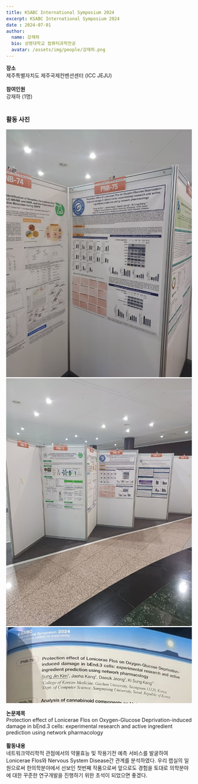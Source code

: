 ```yaml
---
title: KSABC International Symposium 2024
excerpt: KSABC International Symposium 2024
date : 2024-07-01
author:
  name: 강재하
  bio: 상명대학교 컴퓨터과학전공
  avatar: /assets/img/people/강재하.png
---
```

**장소** <br/> 제주특별자치도 제주국제컨벤션센터 (ICC JEJU) <br/><br/>
**참여인원** <br/> 강재하 (1명)<br/><br/>

### 활동 사진
![활동 1](/assets/img/board/ksabc_2024/KSABC_2024(1).jpg)
![활동 2](/assets/img/board/ksabc_2024/KSABC_2024(2).jpg)
![활동 3](/assets/img/board/ksabc_2024/KSABC_2024(3).jpg)

**논문제목** <br/>
Protection effect of Lonicerae Flos on Oxygen-Glucose Deprivation-induced damage in bEnd.3 cells: experimental research and active ingredient prediction using network pharmacology  <br/><br/>
**활동내용** <br/> 
네트워크약리학적 관점에서의 약물효능 및 작용기전 예측 서비스를 발굴하여 Lonicerae Flos와 Nervous System Disease간 관계를 분석하였다. 우리 랩실의 일원으로써 한의학분야에서 선보인 첫번째 작품으로써 앞으로도 경험을 토대로 의학분야에 대한 꾸준한 연구개발을 진행하기 위한 초석이 되었으면 좋겠다.<br/><br/>
